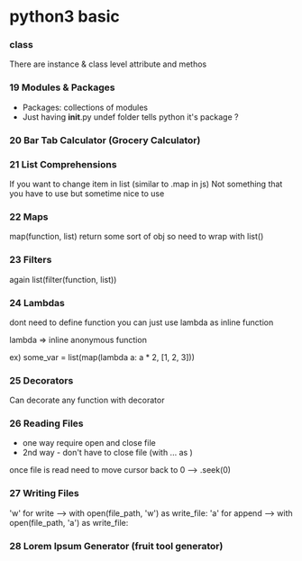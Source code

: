 # python3 basic

### class
There are instance & class level attribute and methos

### 19 Modules & Packages
- Packages: collections of modules
- Just having __init__.py undef folder tells python it's package ?

### 20 Bar Tab Calculator (Grocery Calculator)

### 21 List Comprehensions
If you want to change item in list (similar to .map in js)
Not something that you have to use but sometime nice to use

### 22 Maps
map(function, list) return some sort of obj
so need to wrap with list()

### 23 Filters
again
list(filter(function, list))

### 24 Lambdas
dont need to define function
you can just use lambda as inline function

lambda => inline anonymous function

ex) some_var = list(map(lambda a: a * 2, [1, 2, 3]))

### 25 Decorators
Can decorate any function with decorator

### 26 Reading Files
- one way require open and close file
- 2nd way - don't have to close file (with ... as <filename>)

once file is read need to move cursor back to 0 --> <filename>.seek(0)

### 27 Writing Files 
'w' for write --> with open(file_path, 'w') as write_file:
'a' for append --> with open(file_path, 'a') as write_file:

### 28 Lorem Ipsum Generator (fruit tool generator)


